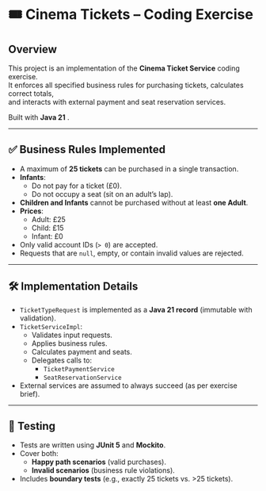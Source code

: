 # 🎟️ Cinema Tickets – Coding Exercise

## Overview
This project is an implementation of the **Cinema Ticket Service** coding exercise.  
It enforces all specified business rules for purchasing tickets, calculates correct totals,  
and interacts with external payment and seat reservation services.  

Built with **Java 21** .  

---

## ✅ Business Rules Implemented
- A maximum of **25 tickets** can be purchased in a single transaction.
- **Infants**:
  - Do not pay for a ticket (£0).
  - Do not occupy a seat (sit on an adult’s lap).
- **Children and Infants** cannot be purchased without at least **one Adult**.
- **Prices**:
  - Adult: £25  
  - Child: £15  
  - Infant: £0
- Only valid account IDs (`> 0`) are accepted.
- Requests that are `null`, empty, or contain invalid values are rejected.

---

## 🛠️ Implementation Details
- `TicketTypeRequest` is implemented as a **Java 21 record** (immutable with validation).
- `TicketServiceImpl`:
  - Validates input requests.
  - Applies business rules.
  - Calculates payment and seats.
  - Delegates calls to:
    - `TicketPaymentService`
    - `SeatReservationService`
- External services are assumed to always succeed (as per exercise brief).

---

## 🧪 Testing
- Tests are written using **JUnit 5** and **Mockito**.
- Cover both:
  - **Happy path scenarios** (valid purchases).
  - **Invalid scenarios** (business rule violations).
- Includes **boundary tests** (e.g., exactly 25 tickets vs. >25 tickets).
